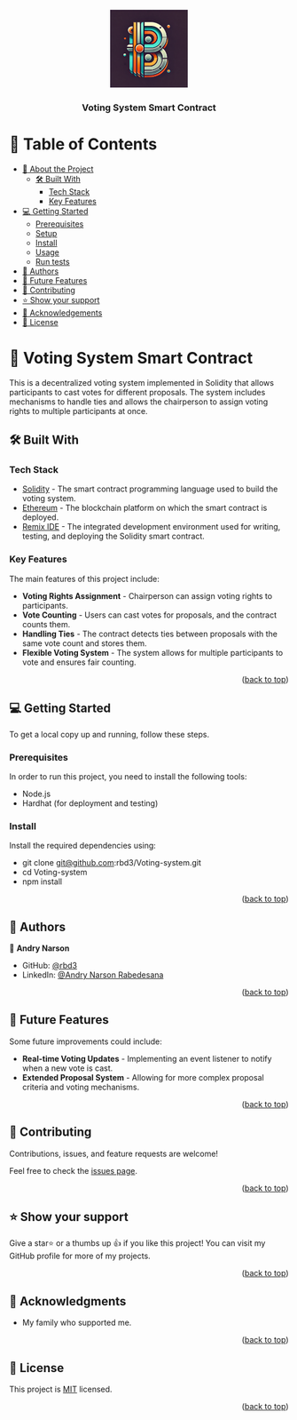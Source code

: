 <a name="readme-top"></a>

<div align="center">

  <img src="public/blockchain-logo.webp" alt="logo" width="140"  height="auto" />
  <br/>

  <h3><b>Voting System Smart Contract</b></h3>

</div>

<!-- TABLE OF CONTENTS -->

# 📗 Table of Contents

- [📖 About the Project](#about-project)
  - [🛠 Built With](#built-with)
    - [Tech Stack](#tech-stack)
    - [Key Features](#key-features)
- [💻 Getting Started](#getting-started)
  - [Prerequisites](#prerequisites)
  - [Setup](#setup)
  - [Install](#install)
  - [Usage](#usage)
  - [Run tests](#run-tests)
- [👥 Authors](#authors)
- [🔭 Future Features](#future-features)
- [🤝 Contributing](#contributing)
- [⭐️ Show your support](#support)
- [🙏 Acknowledgements](#acknowledgements)
- [📝 License](#license)

<!-- PROJECT DESCRIPTION -->

# 📖 Voting System Smart Contract <a name="about-project"></a>

This is a decentralized voting system implemented in Solidity that allows participants to cast votes for different proposals. The system includes mechanisms to handle ties and allows the chairperson to assign voting rights to multiple participants at once.

## 🛠 Built With <a name="built-with"></a>

### Tech Stack <a name="tech-stack"></a>

  <ul>
    <li><a href="https://soliditylang.org/">Solidity</a> - The smart contract programming language used to build the voting system.</li>
    <li><a href="https://ethereum.org/en/">Ethereum</a> - The blockchain platform on which the smart contract is deployed.</li>
    <li><a href="https://remix.ethereum.org/">Remix IDE</a> - The integrated development environment used for writing, testing, and deploying the Solidity smart contract.</li>
  </ul>

### Key Features <a name="key-features"></a>

The main features of this project include:

- **Voting Rights Assignment** - Chairperson can assign voting rights to participants.
- **Vote Counting** - Users can cast votes for proposals, and the contract counts them.
- **Handling Ties** - The contract detects ties between proposals with the same vote count and stores them.
- **Flexible Voting System** - The system allows for multiple participants to vote and ensures fair counting.

<p align="right">(<a href="#readme-top">back to top</a>)</p>

## 💻 Getting Started <a name="getting-started"></a>

To get a local copy up and running, follow these steps.

### Prerequisites

In order to run this project, you need to install the following tools:

- Node.js
- Hardhat (for deployment and testing)

### Install

Install the required dependencies using:
 - git clone git@github.com:rbd3/Voting-system.git
 - cd Voting-system
 - npm install

<p align="right">(<a href="#readme-top">back to top</a>)</p>

## 👥 Authors <a name="authors"></a>

👤 **Andry Narson**

- GitHub: [@rbd3](https://github.com/rbd3)
- LinkedIn: [@Andry Narson Rabedesana](https://linkedin.com/in/andry-rabedesana)

<p align="right">(<a href="#readme-top">back to top</a>)</p>

## 🔭 Future Features <a name="future-features"></a>

Some future improvements could include:

- **Real-time Voting Updates** - Implementing an event listener to notify when a new vote is cast.
- **Extended Proposal System** - Allowing for more complex proposal criteria and voting mechanisms.
  
<p align="right">(<a href="#readme-top">back to top</a>)</p>

## 🤝 Contributing <a name="contributing"></a>

Contributions, issues, and feature requests are welcome!

Feel free to check the [issues page](https://github.com/rbd3/Voting-system/issues).

<p align="right">(<a href="#readme-top">back to top</a>)</p>

## ⭐️ Show your support <a name="support"></a>

Give a star⭐️ or a thumbs up 👍 if you like this project! You can visit my GitHub profile for more of my projects.

<p align="right">(<a href="#readme-top">back to top</a>)</p>

## 🙏 Acknowledgments <a name="acknowledgements"></a>

- My family who supported me.

<p align="right">(<a href="#readme-top">back to top</a>)</p>

## 📝 License <a name="license"></a>

This project is [MIT](./LICENSE) licensed.

<p align="right">(<a href="#readme-top">back to top</a>)</p>
